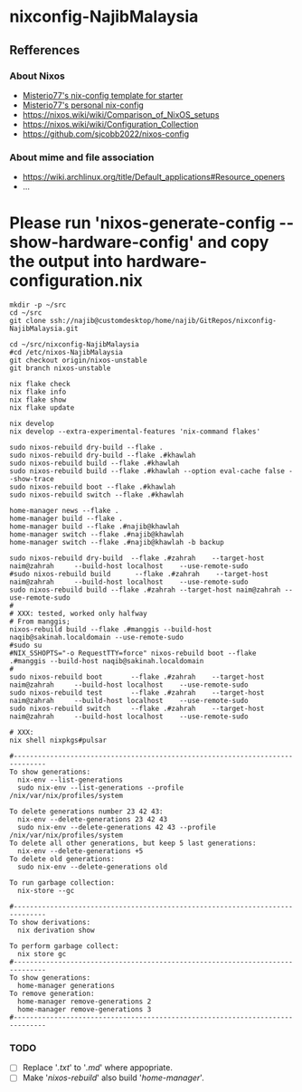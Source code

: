 # nixconfig-NajibMalaysia

## Refferences

### About Nixos
- [Misterio77's nix-config template for starter](https://github.com/Misterio77/nix-starter-configs)
- [Misterio77's personal nix-config](https://github.com/Misterio77/nix-config)
- https://nixos.wiki/wiki/Comparison_of_NixOS_setups
- https://nixos.wiki/wiki/Configuration_Collection
- https://github.com/sjcobb2022/nixos-config

### About mime and file association
- https://wiki.archlinux.org/title/Default_applications#Resource_openers
- ...

# Please run 'nixos-generate-config --show-hardware-config' and copy the output into hardware-configuration.nix

```
mkdir -p ~/src
cd ~/src
git clone ssh://najib@customdesktop/home/najib/GitRepos/nixconfig-NajibMalaysia.git

cd ~/src/nixconfig-NajibMalaysia
#cd /etc/nixos-NajibMalaysia
git checkout origin/nixos-unstable
git branch nixos-unstable

nix flake check
nix flake info
nix flake show
nix flake update

nix develop
nix develop --extra-experimental-features 'nix-command flakes'

sudo nixos-rebuild dry-build --flake .
sudo nixos-rebuild dry-build --flake .#khawlah
sudo nixos-rebuild build --flake .#khawlah
sudo nixos-rebuild build --flake .#khawlah --option eval-cache false --show-trace
sudo nixos-rebuild boot --flake .#khawlah
sudo nixos-rebuild switch --flake .#khawlah

home-manager news --flake .
home-manager build --flake .
home-manager build --flake .#najib@khawlah
home-manager switch --flake .#najib@khawlah
home-manager switch --flake .#najib@khawlah -b backup

sudo nixos-rebuild dry-build  --flake .#zahrah    --target-host naim@zahrah     --build-host localhost    --use-remote-sudo
#sudo nixos-rebuild build      --flake .#zahrah    --target-host naim@zahrah     --build-host localhost    --use-remote-sudo
sudo nixos-rebuild build --flake .#zahrah --target-host naim@zahrah --use-remote-sudo
#
# XXX: tested, worked only halfway
# From manggis;
nixos-rebuild build --flake .#manggis --build-host naqib@sakinah.localdomain --use-remote-sudo
#sudo su
#NIX_SSHOPTS="-o RequestTTY=force" nixos-rebuild boot --flake .#manggis --build-host naqib@sakinah.localdomain
#
sudo nixos-rebuild boot       --flake .#zahrah    --target-host naim@zahrah     --build-host localhost    --use-remote-sudo
sudo nixos-rebuild test       --flake .#zahrah    --target-host naim@zahrah     --build-host localhost    --use-remote-sudo
sudo nixos-rebuild switch     --flake .#zahrah    --target-host naim@zahrah     --build-host localhost    --use-remote-sudo

# XXX:
nix shell nixpkgs#pulsar

#------------------------------------------------------------------------------
To show generations:
  nix-env --list-generations
  sudo nix-env --list-generations --profile /nix/var/nix/profiles/system

To delete generations number 23 42 43:
  nix-env --delete-generations 23 42 43
  sudo nix-env --delete-generations 42 43 --profile /nix/var/nix/profiles/system
To delete all other generations, but keep 5 last generations:
  nix-env --delete-generations +5
To delete old generations:
  sudo nix-env --delete-generations old

To run garbage collection:
  nix-store --gc

#------------------------------------------------------------------------------
To show derivations:
  nix derivation show

To perform garbage collect:
  nix store gc
#------------------------------------------------------------------------------
To show generations:
  home-manager generations
To remove generation:
  home-manager remove-generations 2
  home-manager remove-generations 3
#------------------------------------------------------------------------------
```


### TODO

- [ ] Replace '*.txt*' to '*.md*' where appopriate.
- [ ] Make '*nixos-rebuild*' also build '*home-manager*'.
